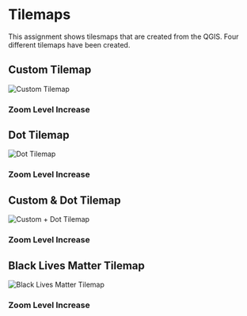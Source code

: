 # Tilemaps

This assignment shows tilesmaps that are created from the QGIS. Four different tilemaps have been created. 

## Custom Tilemap
![Custom Tilemap](https://github.com/T3ch12et/T3ch12et.github.io/blob/main/Lab%204/img/uw3.png)  


### Zoom Level Increase


## Dot Tilemap
![Dot Tilemap](https://github.com/T3ch12et/T3ch12et.github.io/blob/main/COVID%20counts:rates/img/COVID-count-map.png)  


### Zoom Level Increase




## Custom & Dot Tilemap
![Custom + Dot Tilemap](https://github.com/T3ch12et/T3ch12et.github.io/blob/main/COVID%20counts:rates/img/COVID-count-map.png)  


### Zoom Level Increase




## Black Lives Matter Tilemap
![Black Lives Matter Tilemap](https://github.com/T3ch12et/T3ch12et.github.io/blob/main/COVID%20counts:rates/img/COVID-count-map.png)  


### Zoom Level Increase
